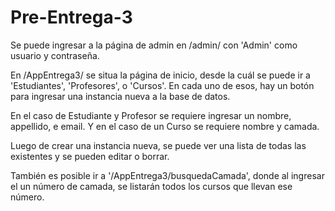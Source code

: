 # Pre-Entrega-3

Se puede ingresar a la página de admin en /admin/ con 'Admin' como usuario y contraseña.

En /AppEntrega3/ se situa la página de inicio, desde la cuál se puede ir a 'Estudiantes', 'Profesores', o 'Cursos'. En cada uno de esos, hay un botón para ingresar una instancia nueva a la base de datos.

En el caso de Estudiante y Profesor se requiere ingresar un nombre, appellido, e email. Y en el caso de un Curso se requiere nombre y camada.

Luego de crear una instancia nueva, se puede ver una lista de todas las existentes y se pueden editar o borrar.

También es posible ir a '/AppEntrega3/busquedaCamada', donde al ingresar el un número de camada, se listarán todos los cursos que llevan ese número.
